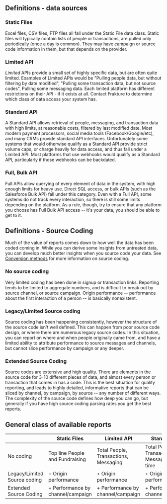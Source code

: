 ## Definitions - data sources

### Static Files
Excel files, CSV files, FTP files all fall under the Static File data class.  Static files will typically contain lists of people or transactions, are pulled only periodically (once a day is common).  They may have campaign or source code information in them, but that depends on the provider.

### Limited API
*Limited* APIs provide a small set of highly specific data, but are often quite limited.  Examples of Limited APIs would be "Pulling people data, but without filtering by date modified", "Pulling some transaction data, but not source codes", Pulling some messaging data.  Each limited platform has different restrictions on their API - if it exists at all.  Contact Frakture to determine which class of data access your system has.

### Standard API
A Standard API allows retrieval of people, messaging, and transaction data with high limits, at reasonable costs, filtered by last modified date.  Most modern payment processors, social media tools (Facebook/Google/etc), and many CRMs provide standard API interfaces.  Unfortunately some systems that would otherwise qualify as a Standard API provide strict volume caps, or charge heavily for data access, and thus fall under a Limited API.  Most platforms that use webhooks would qualify as a Standard API, particularly if those webhooks can be backdated.

### Full, Bulk API
Full APIs allow querying of every element of data in the system, with high enough limits for heavy use.  Direct SQL access, or bulk APIs (such as the Salesforce Bulk API) fall under this category.  Even with a Full API, some systems do not track every interaction, so there is still some limits depending on the platform.  As a rule, though, try to ensure that any platform you choose has Full Bulk API access -- it's your data, you should be able to get to it.

## Definitions - Source Coding
Much of the value of reports comes down to how well the data has been coded coming in.  While you can derive some insights from untreated data, you can develop much better insights when you source code your data.  See [Conversion methods](enrichment/attribution/conversions "Conversion overview") for more information on source coding.

### No source coding
Very limited coding has been done in signup or transaction links.  Reporting tends to be limited to aggregate numbers, and is difficult to break out by source channel, or source campaign.  Origin performance -- performance about the first interaction of a person -- is basically nonexistent.

### Legacy/Limited Source coding
Source coding has been happening consistently, however the structure of the source code isn't well defined.  This can happen from poor source code design, or where there are numerous legacy source codes.  In this situation, you can report on where and when people originally came from, and have a limited ability to attribute performance to source messages and channels, but cannot slice performance by campaign or any deeper.

### Extended Source Coding
Source codes are extensive and high quality.  There are elements in the source code for 3-10 different pieces of data, and almost every person or transaction that comes in has a code.  This is the best situation for quality reporting, and leads to highly detailed, informative reports that can be sliced by channel, by campaign, by source -- any number of different ways.  The complexity of the source code defines how deep you can go, but generally if you have high source coding parsing rates you get the best reports.


## General class of available reports
|   	|Static Files   	| Limited API  	| Standard API  	|  Full, Bulk API	|
|---	|---	|---	|---	|---	|
|No coding   	| Top line People and Fundraising  	|  Total People, Transactions, Messaging 	|  Total People, Transactions, Messaging over time 	|  All People, Transactions, Messaging,Interactions 	|
|Legacy/Limited Source coding   	|  + Origin performance 	|  + Origin performance 	|  + Origin performance 	|  + Origin performance 	|
|Extended Source Coding   	|  + Performance by channel/campaign 	|  + Performance by channel/campaign 	|  + Performance by channel/campaign 	|  + Performance by channel/campaign 	|

